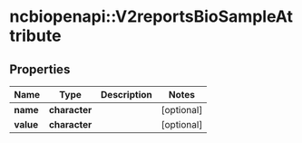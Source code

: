 # ncbiopenapi::V2reportsBioSampleAttribute


## Properties
Name | Type | Description | Notes
------------ | ------------- | ------------- | -------------
**name** | **character** |  | [optional] 
**value** | **character** |  | [optional] 


